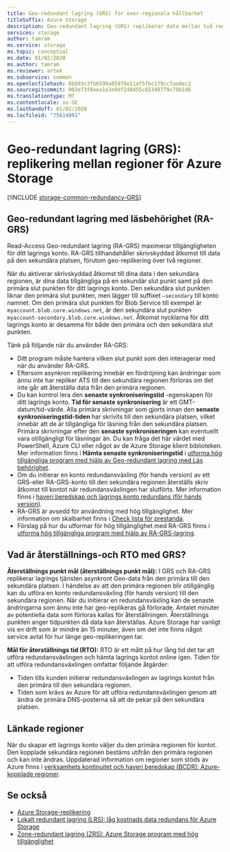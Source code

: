 ```yaml
---
title: Geo-redundant lagring (GRS) för över-regionala hållbarhet
titleSuffix: Azure Storage
description: Geo-redundant lagring (GRS) replikerar data mellan två regioner som är hundratals mil i avstånd. GRS skyddar mot maskin varu fel i data centret samt regionala katastrofer.
services: storage
author: tamram
ms.service: storage
ms.topic: conceptual
ms.date: 01/02/2020
ms.author: tamram
ms.reviewer: artek
ms.subservice: common
ms.openlocfilehash: 6bb93c3fb6599a05978e11ef5fbc179ccfaa9ec2
ms.sourcegitcommit: 003e73f8eea1e3e9df248d55c65348779c79b1d6
ms.translationtype: MT
ms.contentlocale: sv-SE
ms.lasthandoff: 01/02/2020
ms.locfileid: "75614891"
---
```

# <a name="geo-redundant-storage-grs-cross-regional-replication-for-azure-storage"></a>Geo-redundant lagring (GRS): replikering mellan regioner för Azure Storage

[!INCLUDE [storage-common-redundancy-GRS](../../../includes/storage-common-redundancy-grs.md)]

## <a name="read-access-geo-redundant-storage"></a>Geo-redundant lagring med läsbehörighet (RA-GRS)

Read-Access Geo-redundant lagring (RA-GRS) maximerar tillgängligheten för ditt lagrings konto. RA-GRS tillhandahåller skrivskyddad åtkomst till data på den sekundära platsen, förutom geo-replikering över två regioner.

När du aktiverar skrivskyddad åtkomst till dina data i den sekundära regionen, är dina data tillgängliga på en sekundär slut punkt samt på den primära slut punkten för ditt lagrings konto. Den sekundära slut punkten liknar den primära slut punkten, men lägger till suffixet `–secondary` till konto namnet. Om den primära slut punkten för Blob Service till exempel är `myaccount.blob.core.windows.net`, är den sekundära slut punkten `myaccount-secondary.blob.core.windows.net`. Åtkomst nycklarna för ditt lagrings konto är desamma för både den primära och den sekundära slut punkten.

Tänk på följande när du använder RA-GRS:

- Ditt program måste hantera vilken slut punkt som den interagerar med när du använder RA-GRS.
- Eftersom asynkron replikering innebär en fördröjning kan ändringar som ännu inte har repliker ATS till den sekundära regionen förloras om det inte går att återställa data från den primära regionen.
- Du kan kontrol lera den **senaste synkroniseringstid** -egenskapen för ditt lagrings konto. **Tid för senaste synkronisering** är ett GMT-datum/tid-värde. Alla primära skrivningar som gjorts innan den **senaste synkroniseringstid-tiden** har skrivits till den sekundära platsen, vilket innebär att de är tillgängliga för läsning från den sekundära platsen. Primära skrivningar efter den **senaste synkroniseringen** kan eventuellt vara otillgängligt för läsningar än. Du kan fråga det här värdet med PowerShell, Azure CLI eller något av de Azure Storage klient biblioteken. Mer information finns i **Hämta senaste synkroniseringstid** i [utforma hög tillgängliga program med hjälp av Geo-redundant lagring med Läs behörighet](storage-designing-ha-apps-with-ragrs.md#getting-the-last-sync-time).
- Om du initierar en konto redundansväxling (för hands version) av ett GRS-eller RA-GRS-konto till den sekundära regionen återställs skriv åtkomst till kontot när redundansväxlingen har slutförts. Mer information finns i [haveri beredskap och lagrings konto redundans (för hands version)](storage-disaster-recovery-guidance.md).
- RA-GRS är avsedd för användning med hög tillgänglighet. Mer information om skalbarhet finns i [Check lista för prestanda](storage-performance-checklist.md).
- Förslag på hur du utformar för hög tillgänglighet med RA-GRS finns i [utforma hög tillgängliga program med hjälp av RA-GRS-lagring](storage-designing-ha-apps-with-ragrs.md).

## <a name="what-is-the-rpo-and-rto-with-grs"></a>Vad är återställnings-och RTO med GRS?

**Återställnings punkt mål (återställnings punkt mål):** I GRS och RA-GRS replikerar lagrings tjänsten asynkront Geo-data från den primära till den sekundära platsen. I händelse av att den primära regionen blir otillgänglig kan du utföra en konto redundansväxling (för hands version) till den sekundära regionen. När du initierar en redundansväxling kan de senaste ändringarna som ännu inte har geo-replikeras gå förlorade. Antalet minuter av potentiella data som förloras kallas för återställningen. Återställnings punkten anger tidpunkten då data kan återställas. Azure Storage har vanligt vis en drift som är mindre än 15 minuter, även om det inte finns något service avtal för hur länge geo-replikeringen tar.

**Mål för återställnings tid (RTO):** RTO är ett mått på hur lång tid det tar att utföra redundansväxlingen och hämta lagrings kontot online igen. Tiden för att utföra redundansväxlingen omfattar följande åtgärder:

- Tiden tills kunden initierar redundansväxlingen av lagrings kontot från den primära till den sekundära regionen.
- Tiden som krävs av Azure för att utföra redundansväxlingen genom att ändra de primära DNS-posterna så att de pekar på den sekundära platsen.

## <a name="paired-regions"></a>Länkade regioner

När du skapar ett lagrings konto väljer du den primära regionen för kontot. Den kopplade sekundära regionen bestäms utifrån den primära regionen och kan inte ändras. Uppdaterad information om regioner som stöds av Azure finns i [verksamhets kontinuitet och haveri beredskap (BCDR): Azure-kopplade regioner](../../best-practices-availability-paired-regions.md).

## <a name="see-also"></a>Se också

- [Azure Storage-replikering](storage-redundancy.md)
- [Lokalt redundant lagring (LRS): låg kostnads data redundans för Azure Storage](storage-redundancy-lrs.md)
- [Zone-redundant lagring (ZRS): Azure Storage program med hög tillgänglighet](storage-redundancy-zrs.md)
